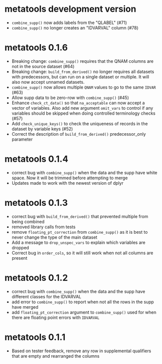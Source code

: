 # metatools development version
* `combine_supp()` now adds labels from the "QLABEL" (#71)
* `combine_supp()` no longer creates an "IDVARVAL" column (#78)

# metatools 0.1.6
* Breaking change: `combine_supp()` requires that the QNAM columns are not in the source dataset (#64)
* Breaking change: `build_from_derived()` no longer requires all datasets with predecessors, but can run on a single dataset or multiple. It will also now accept unnamed datasets. 
* `combine_supp()` now allows multiple `QNAM` values to go to the same `IDVAR` (#63)
* Allow supp data to be zero-row with `combine_supp()` (#45)
* Enhance `check_ct_data()` so that `na_acceptable` can now accept a vector of variables. Also add new argument `omit_vars` to control if any variables should be skipped when doing controlled terminology checks (#57)
* Add `check_unique_keys()` to check the uniqueness of records in the dataset by variable keys (#52)
* Correct the description of `build_from_derived()` predecessor_only parameter

# metatools 0.1.4
* correct bug with `combine_supp()` when the data and the supp have white space. Now it will be trimmed before attempting to merge  
* Updates made to work with the newest version of dplyr 

# metatools 0.1.3
* correct bug with `build_from_derived()` that prevented multiple from being combined 
* removed library calls from tests 
* remove `floating_pt_correction` from `combine_supp()` as it is best to never change the type of the main dataset 
* Add a message to `drop_unspec_vars` to explain which variables are dropped 
* Correct bug in `order_cols`, so it will still work when not all columns are present 

# metatools 0.1.2
* correct bug with `combine_supp()` when the data and the supp have different classes for the IDVARVAL
* add error to `combine_supp()` to report when not all the rows in the supp have merged
* add `floating_pt_correction` argument to `combine_supp()` used for when there are floating point errors with `IDVARVAL`

# metatools 0.1.1
* Based on tester feedback, remove any row in supplemental qualifiers that are empty and rearranged the columns
